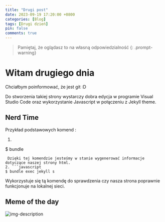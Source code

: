 ```yaml
---
title: "Drugi post"
date: 2023-09-19 17:20:00 +0800 
categories: [Blog]
tags: [Drugi dzień]
pin: false
comments: true
---
```

> Pamiętaj, że oglądasz to na własną odpowiedzialność
{: .prompt-warning}
# Witam drugiego dnia  

Chciałbym poinformować, że jest git :D 

Do stworzenia takiej strony wystarczy dobra edycja w programie Visual Studio Code oraz wykorzystanie Javascript w połączeniu z Jekyll theme. 

## Nerd Time 
Przykład podstawowych komend : 

1. ```javascript
$ bundle 
```
 Dzięki tej komendzie jesteśmy w stanie wygenerować informacje dotyczące naszej strony html. 
2. ```javascript
$ bundle exec jekyll s 
```
Wykorzystuje się tą komendę do sprawdzenia czy nasza strona poprawnie funkcjonuje na lokalnej sieci.

## Meme of the day 
![img-description](https://scontent.fwaw3-1.fna.fbcdn.net/v/t39.30808-6/375979966_1810550359359379_5051574381258601040_n.jpg?_nc_cat=1&ccb=1-7&_nc_sid=4c1e7d&_nc_ohc=qgjMogXPFA8AX9Wsw5j&_nc_ht=scontent.fwaw3-1.fna&oh=00_AfB9mf40qTnwJU_n_2ZxlPh7u6BvWxyaeClCQzQ9DctBVA&oe=650F3399)

